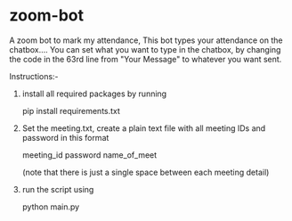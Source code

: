 # zoom-bot
A zoom bot to mark my attendance,
This bot types your attendance on the chatbox....
You can set what you want to type in the chatbox, by changing the code
in the 63rd line from "Your Message" to whatever you want sent.

Instructions:-
1. install all required packages by running 

    pip install requirements.txt

2. Set the meeting.txt, create a plain text file with 
   all meeting IDs and password in this format
   
   meeting_id password name_of_meet

   (note that there is just a single space between each meeting detail)

3. run the script using 

    python main.py


